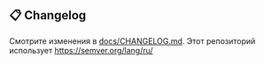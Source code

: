 ## 📋 Changelog

Смотрите изменения в [docs/CHANGELOG.md](docs/CHANGELOG.md).
Этот репозиторий использует https://semver.org/lang/ru/
